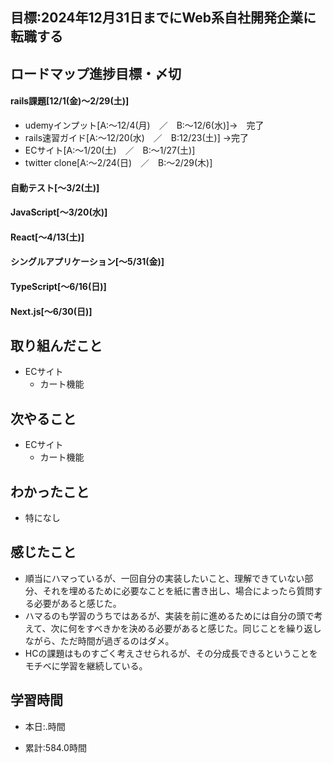 ## 目標:2024年12月31日までにWeb系自社開発企業に転職する

## ロードマップ進捗目標・〆切
#### rails課題[12/1(金)～2/29(土)]
* udemyインプット[A:～12/4(月)　／　B:～12/6(水)]→　完了
* rails速習ガイド[A:～12/20(水)　／　B:12/23(土)]
→完了
* ECサイト[A:～1/20(土)　／　B:～1/27(土)]
* twitter clone[A:～2/24(日)　／　B:～2/29(木)]

#### 自動テスト[～3/2(土)]
#### JavaScript[～3/20(水)]
#### React[～4/13(土)]
#### シングルアプリケーション[～5/31(金)]
#### TypeScript[～6/16(日)]
#### Next.js[～6/30(日)]


## 取り組んだこと
- ECサイト
  - カート機能


## 次やること
- ECサイト
  - カート機能
  
## わかったこと
* 特になし

 
## 感じたこと
* 順当にハマっているが、一回自分の実装したいこと、理解できていない部分、それを埋めるために必要なことを紙に書き出し、場合によったら質問する必要があると感じた。
* ハマるのも学習のうちではあるが、実装を前に進めるためには自分の頭で考えて、次に何をすべきかを決める必要があると感じた。同じことを繰り返しながら、ただ時間が過ぎるのはダメ。
* HCの課題はものすごく考えさせられるが、その分成長できるということをモチベに学習を継続している。
## 学習時間
- 本日:.時間

- 累計:584.0時間
